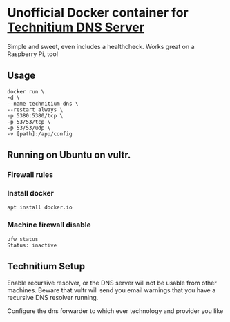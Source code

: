 # Unofficial Docker container for [Technitium DNS Server](https://github.com/TechnitiumSoftware/DnsServer)

Simple and sweet, even includes a healthcheck. Works great on a Raspberry Pi, too!

[](media/dashboard.png)

## Usage

~~~
docker run \  
-d \
--name technitium-dns \
--restart always \
-p 5380:5380/tcp \
-p 53/53/tcp \
-p 53/53/udp \
-v [path]:/app/config
~~~

## Running on Ubuntu on vultr. 

### Firewall rules
[](media/firewall-rules.png)

### Install docker
```
apt install docker.io
```

### Machine firewall disable
```
ufw status
Status: inactive
```

## Technitium Setup

Enable recursive resolver, or the DNS server will not be usable from other machines. Beware that vultr will send you email warnings that you have a recursive DNS resolver running. 

[](media/enable-recursive-resolver.png)


Configure the dns forwarder to which ever technology and provider you like

[](media/set-dns-forwarder.png)